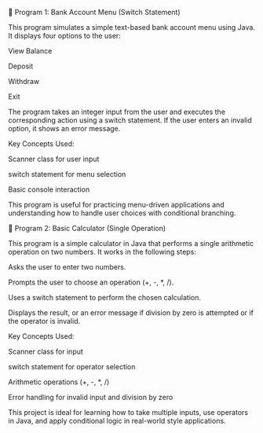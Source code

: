 📌 Program 1: Bank Account Menu (Switch Statement)

This program simulates a simple text-based bank account menu using Java.
It displays four options to the user:

View Balance

Deposit

Withdraw

Exit

The program takes an integer input from the user and executes the corresponding action using a switch statement. If the user enters an invalid option, it shows an error message.

Key Concepts Used:

Scanner class for user input

switch statement for menu selection

Basic console interaction

This program is useful for practicing menu-driven applications and understanding how to handle user choices with conditional branching.

📌 Program 2: Basic Calculator (Single Operation)

This program is a simple calculator in Java that performs a single arithmetic operation on two numbers.
It works in the following steps:

Asks the user to enter two numbers.

Prompts the user to choose an operation (+, -, *, /).

Uses a switch statement to perform the chosen calculation.

Displays the result, or an error message if division by zero is attempted or if the operator is invalid.

Key Concepts Used:

Scanner class for input

switch statement for operator selection

Arithmetic operations (+, -, *, /)

Error handling for invalid input and division by zero

This project is ideal for learning how to take multiple inputs, use operators in Java, and apply conditional logic in real-world style applications.
